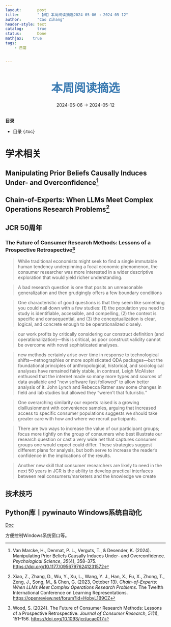 ```yaml
---
layout:       post
title:        "【阅】本周阅读摘选2024-05-06 → 2024-05-12"
author:       "Cao Zihang"
header-style: text
catalog:      true
status:		  Done
mathjax: 	true
tags:
    - 日常


---
```


<center style="margin-bottom: 20px; margin-top: 50px"><font color="#3879B1" style="line-height: 1.4;font-weight: 700;font-size: 36px;box-sizing: border-box; ">本周阅读摘选</font></center>

<center style=" margin-bottom: 30px;">2024-05-06 → 2024-05-12</center>

<font style="font-weight: bold;">目录</font>

* 目录
{:toc}
# 学术相关

## Manipulating Prior Beliefs Causally Induces Under- and Overconfidence[^1]



## Chain-of-Experts: When LLMs Meet Complex Operations Research Problems[^2]



## JCR 50周年

### The Future of Consumer Research Methods: Lessons of a Prospective Retrospective[^3]

> While traditional economists might seek to find a single immutable human tendency underpinning a focal economic phenomenon, the consumer  researcher was more interested in a wider descriptive exploration that  would yield richer understanding.

> A bad research question is one that posits an unreasonable generalization and then grudgingly offers a few boundary conditions

> One characteristic of good questions is that they seem like something  you could nail down with a few studies: (1) the population you need to  study is identifiable, accessible, and compelling, (2) the context is  specific and consequential, and (3) the conceptualization is clear,  logical, and concrete enough to be operationalized closely.

> our work profits by critically considering our construct definition (and operationalization)—this is critical, as poor construct validity cannot be overcome with novel sophisticated analyses.

> new methods certainly arise over time in response to technological  shifts—netnographies or more sophisticated QDA packages—but the  foundational principles of anthropological, historical, and sociological analyses have remained fairly stable, in contrast, Leigh McAlister enthused that the internet made so many more types and  sources of data available and “new software fast followed” to allow  better analysis of it. John Lynch and Rebecca Ratner saw some changes in field and lab studies but allowed they “weren’t that futuristic.”

> One overarching similarity our experts raised is a growing  disillusionment with convenience samples, arguing that increased access  to specific consumer populations suggests we should take greater care  with how and where we recruit participants.

> There are two ways to increase the value of our participant groups;  focus more tightly on the group of consumers who best illustrate our  research question or cast a very wide net that captures consumer groups  one would expect could differ. These strategies suggest different plans  for analysis, but both serve to increase the reader’s confidence in the  implications of the results.

> Another new skill that consumer researchers are likely to need in the  next 50 years in JCR is the ability to develop practical interfaces  between real consumers/marketers and the knowledge we create

## 技术技巧

## Python库丨pywinauto Windows系统自动化

[Doc](https://pywinauto.readthedocs.io/en/latest/)

方便控制Windows系统窗口等。



[^1]: Van Marcke, H., Denmat, P. L., Verguts, T., & Desender, K. (2024). Manipulating Prior Beliefs Causally Induces Under- and Overconfidence. *Psychological Science*, *35*(4), 358–375. https://doi.org/10.1177/09567976241231572
[^2]: Xiao, Z., Zhang, D., Wu, Y., Xu, L., Wang, Y. J., Han, X., Fu, X., Zhong, T., Zeng, J., Song, M., & Chen, G. (2023, October 13). *Chain-of-Experts: When LLMs Meet Complex Operations Research Problems*. The Twelfth International Conference on Learning Representations. https://openreview.net/forum?id=HobyL1B9CZ
[^3]: Wood, S. (2024). The Future of Consumer Research Methods: Lessons of a Prospective Retrospective. *Journal of Consumer Research*, *51*(1), 151–156. https://doi.org/10.1093/jcr/ucae017
